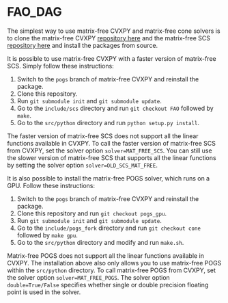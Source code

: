 # FAO_DAG

The simplest way to use matrix-free CVXPY and matrix-free cone solvers is to clone the matrix-free CVXPY [repository here](https://github.com/SteveDiamond/cvxpy) and the matrix-free SCS [repository here](https://github.com/SteveDiamond/scs) and install the packages from source.

It is possible to use matrix-free CVXPY with a faster version of matrix-free SCS.
Simply follow these instructions:

1. Switch to the ``pogs`` branch of matrix-free CVXPY and reinstall the package.
2. Clone this repository.
3. Run ``git submodule init`` and ``git submodule update``.
4. Go to the ``include/scs`` directory and run ``git checkout FAO`` followed by ``make``.
5. Go to the ``src/python`` directory and run ``python setup.py install``.

The faster version of matrix-free SCS does not support all the linear functions
available in CVXPY.
To call the faster version of matrix-free SCS from CVXPY, set the solver option
``solver=MAT_FREE_SCS``.
You can still use the slower version of matrix-free SCS that supports all the
linear functions by setting the solver option ``solver=OLD_SCS_MAT_FREE``.

It is also possible to install the matrix-free POGS solver, which
runs on a GPU. Follow these instructions:

1. Switch to the ``pogs`` branch of matrix-free CVXPY and reinstall the package.
2. Clone this repository and run ``git checkout pogs_gpu``.
3. Run ``git submodule init`` and ``git submodule update``.
4. Go to the ``include/pogs_fork`` directory and run ``git checkout cone`` followed by ``make gpu``.
5. Go to the ``src/python`` directory and modify and run ``make.sh``.

Matrix-free POGS does not support all the linear functions available in CVXPY.
The installation above also only allows you to use matrix-free POGS within
the ``src/python`` directory.
To call matrix-free POGS from CVXPY, set the solver option
``solver=MAT_FREE_POGS``.
The solver option ``double=True/False`` specifies whether single or double
precision floating point is used in the solver.
